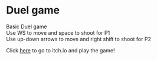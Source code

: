# Duel game  
Basic Duel game  
Use WS to move and space to shoot for P1  
Use up-down arrows to move and right shift to shoot for P2  

Click [here](https://daniel-matan.itch.io/unity-duel-demo) to go to itch.io and play the game!  

